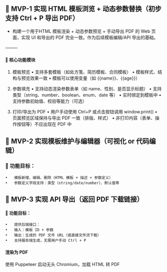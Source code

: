 ## 🎯 MVP-1 实现 HTML 模板浏览 + 动态参数替换（初步支持 Ctrl + P 导出 PDF）

 - 构建一个用于HTML 模板渲染 + 动态参数预览 + 手动导出 PDF 的 Web 页面，实现 UI 和导出的 PDF 完全一致。作为后续模板编辑/API 导出的基础。

⸻

#### 🔧 核心功能模块

1. 模板预览
	•	支持多套模板（如处方笺、简历模板、合同模板）
	•	模板样式、结构与预览效果一致
	•	模板可以使用变量（如 {{name}}、{{age}}）

2. 参数填充
	•	支持动态渲染参数表单（如 name、性别、是否显示标题）
	•	支持类型（string、number、boolean、enum、date 等）
	•	实时绑定到模板中
	•	支持参数初始值、校验等能力（可选）

 3. 打印/导出为 PDF
	•	用户手动使用 Ctrl+P 或点击按钮调用 window.print()
	•	页面预览区域保持与导出 PDF 一致（排版、样式）
	•	非打印内容（表单、操作按钮等）不应出现在 PDF 中

## 🎯 MVP-2 实现模板维护与编辑器（可视化 or 代码编辑）

### 📌 功能目标：
	•	模板新增、编辑、删除（HTML 模板 + 描述 + 参数定义）
	•	参数定义字段支持：类型（string/date/number）、默认值等

## 🎯 MVP-3 实现 API 导出（返回 PDF 下载链接）

#### 📌 功能目标：
	•	提供后端接口：
	•	输入：模板 ID + 参数
	•	输出：生成的 PDF 文件 URL（或直接文件流下载）
	•	支持服务端生成，无需用户手动 Ctrl + P

#### 渲染为 PDF
使用 Puppeteer 启动无头 Chromium，加载 HTML 转 PDF
